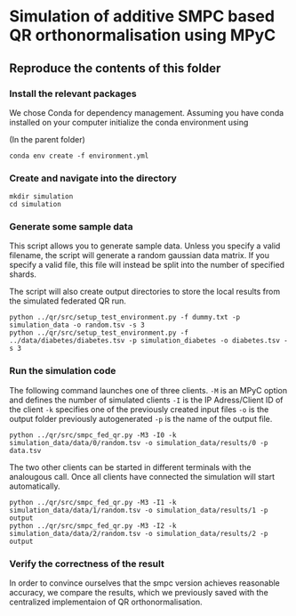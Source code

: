 # Simulation of additive SMPC based QR orthonormalisation using MPyC
## Reproduce the contents of this folder


### Install the relevant packages

We chose Conda for dependency management. Assuming you have conda installed on your computer  initialize the conda environment using

(In the parent folder)
```
conda env create -f environment.yml
```

### Create and navigate into the directory
```
mkdir simulation
cd simulation
```

### Generate some sample data
This script allows you to generate sample data. Unless you specify a valid filename, the script will generate a random gaussian data matrix. If you specify a valid file, this file will instead be split into the number of specified shards.

The script will also create output directories to store the local results from the simulated federated QR run.
```
python ../qr/src/setup_test_environment.py -f dummy.txt -p simulation_data -o random.tsv -s 3
python ../qr/src/setup_test_environment.py -f ../data/diabetes/diabetes.tsv -p simulation_diabetes -o diabetes.tsv -s 3
```

### Run the simulation code

The following command launches one of three clients. 
```-M``` is an MPyC option and defines the number of simulated clients
```-I``` is the IP Adress/Client ID of the client
```-k``` specifies one of the previously created input files
```-o``` is the output folder previously autogenerated 
```-p``` is the name of the output file.
 
 ```
 python ../qr/src/smpc_fed_qr.py -M3 -I0 -k simulation_data/data/0/random.tsv -o simulation_data/results/0 -p data.tsv
 ```
 
 The two other clients can be started in different terminals with the analougous call. Once all clients have connected the simulation will start automatically.
 ```
 python ../qr/src/smpc_fed_qr.py -M3 -I1 -k simulation_data/data/1/random.tsv -o simulation_data/results/1 -p output
 python ../qr/src/smpc_fed_qr.py -M3 -I2 -k simulation_data/data/2/random.tsv -o simulation_data/results/2 -p output
 ```
 
 ### Verify the correctness of the result
 In order to convince ourselves that the smpc version achieves reasonable accuracy, we compare the results, which we previously saved with the centralized implementaion of QR orthonormalisation.

 
